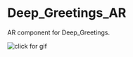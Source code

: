 # Deep_Greetings_AR
AR component for Deep_Greetings.

![click for gif](https://github.com/Prabhav2B/Deep_Greetings_AR/tree/master/Demo_Video/Demo.gif)
